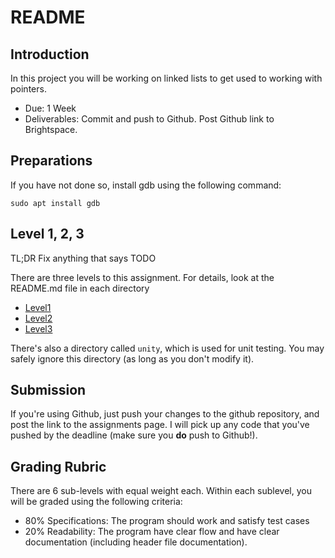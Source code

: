 # README

## Introduction

In this project you will be working on linked lists to get used to working with pointers.

- Due: 1 Week
- Deliverables: Commit and push to Github. Post Github link to Brightspace.

## Preparations

If you have not done so, install gdb using the following command:

    sudo apt install gdb

## Level 1, 2, 3

TL;DR Fix anything that says TODO

There are three levels to this assignment. For details, look at the README.md file in each directory

- [Level1](level1/README.md)
- [Level2](level2/README.md)
- [Level3](level3/README.md)

There's also a directory called `unity`, which is used for unit testing. You may safely ignore this directory (as long
as you don't modify it).

## Submission

If you're using Github, just push your changes to the github repository, and post the link to the assignments page. I
will pick up any code that you've pushed by the deadline (make sure you **do** push to Github!).

## Grading Rubric

There are 6 sub-levels with equal weight each. Within each sublevel, you will be graded using the following criteria:

- 80% Specifications: The program should work and satisfy test cases
- 20% Readability: The program have clear flow and have clear documentation (including header file
documentation).
